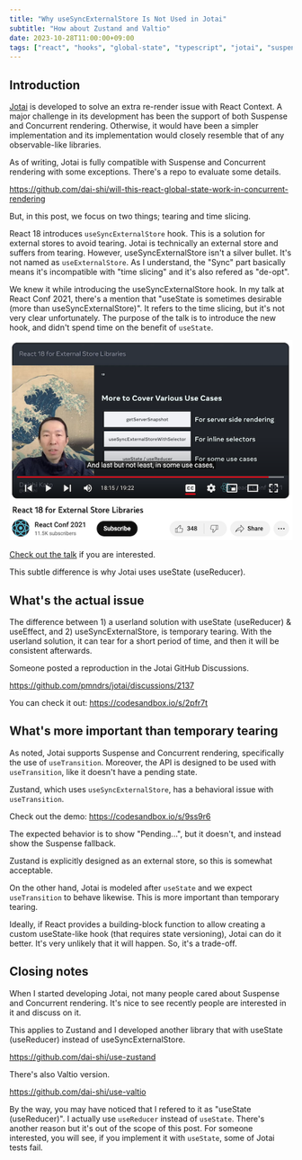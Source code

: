 ```yaml
---
title: "Why useSyncExternalStore Is Not Used in Jotai"
subtitle: "How about Zustand and Valtio"
date: 2023-10-28T11:00:00+09:00
tags: ["react", "hooks", "global-state", "typescript", "jotai", "suspense"]
---
```


## Introduction

[Jotai](https://github.com/pmndrs/jotai) is developed to solve an extra re-render issue with React Context. A major challenge in its development has been the support of both Suspense and Concurrent rendering. Otherwise, it would have been a simpler implementation and its implementation would closely resemble that of any observable-like libraries.

As of writing, Jotai is fully compatible with Suspense and Concurrent rendering with some exceptions. There's a repo to evaluate some details.

<https://github.com/dai-shi/will-this-react-global-state-work-in-concurrent-rendering>

But, in this post, we focus on two things; tearing and time slicing.

React 18 introduces `useSyncExternalStore` hook. This is a solution for external stores to avoid tearing. Jotai is technically an external store and suffers from tearing. However, useSyncExternalStore isn't a silver bullet. It's not named as `useExternalStore`. As I understand, the "Sync" part basically means it's incompatible with "time slicing" and it's also refered as "de-opt".

We knew it while introducing the useSyncExternalStore hook. In my talk at React Conf 2021, there's a mention that "useState is sometimes desirable (more than useSyncExternalStore)". It refers to the time slicing, but it's not very clear unfortunately. The purpose of the talk is to introduce the new hook, and didn't spend time on the benefit of `useState`.

![reactconf2021talk](./reactconf2021talk.png "React Conf 2021 Talk")

[Check out the talk](https://youtu.be/oPfSC5bQPR8?si=j334UcLLC7y4keip&t=1095) if you are interested.

This subtle difference is why Jotai uses useState (useReducer).

## What's the actual issue

The difference between 1) a userland solution with useState (useReducer) & useEffect, and 2) useSyncExternalStore, is temporary tearing. With the userland solution, it can tear for a short period of time, and then it will be consistent afterwards.

Someone posted a reproduction in the Jotai GitHub Discussions.

<https://github.com/pmndrs/jotai/discussions/2137>

You can check it out: <https://codesandbox.io/s/2pfr7t>

## What's more important than temporary tearing

As noted, Jotai supports Suspense and Concurrent rendering, specifically the use of `useTransition`. Moreover, the API is designed to be used with `useTransition`, like it doesn't have a pending state.

Zustand, which uses `useSyncExternalStore`, has a behavioral issue with `useTransition`.

Check out the demo:
<https://codesandbox.io/s/9ss9r6>

The expected behavior is to show "Pending...", but it doesn't, and instead show the Suspense fallback.

Zustand is explicitly designed as an external store, so this is somewhat acceptable.

On the other hand, Jotai is modeled after `useState` and we expect `useTransition` to behave likewise. This is more important than temporary tearing.

Ideally, if React provides a building-block function to allow creating a custom useState-like hook (that requires state versioning), Jotai can do it better. It's very unlikely that it will happen. So, it's a trade-off.

## Closing notes

When I started developing Jotai, not many people cared about Suspense and Concurrent rendering. It's nice to see recently people are interested in it and discuss on it.

This applies to Zustand and I developed another library that with useState (useReducer) instead of useSyncExternalStore.

<https://github.com/dai-shi/use-zustand>

There's also Valtio version.

<https://github.com/dai-shi/use-valtio>

By the way, you may have noticed that I refered to it as "useState (useReducer)". I actually use `useReducer` instead of `useState`. There's another reason but it's out of the scope of this post. For someone interested, you will see, if you implement it with `useState`, some of Jotai tests fail.
